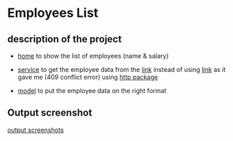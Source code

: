 # Employees List

## description of the project
- [home](https://github.com/ShazaAllam2001/employees_list/tree/main/lib/views/home.dart) to show the list of employees (name & salary) 

- [service](https://github.com/ShazaAllam2001/employees_list/tree/main/lib/services/employee_service.dart) to get the employee data from the [link](https://hub.dummyapis.com/employee) instead of using [link](http://dummy.restapiexample.com/api/v1/employees/) as it gave me (409 conflict error) using [http package](https://pub.dev/packages/http)

- [model](https://github.com/ShazaAllam2001/employees_list/tree/main/lib/services/employee_service.dart) to put the employee data on the right format

## Output screenshot
[output screenshots](https://drive.google.com/drive/folders/1qY4KQyBgEk2IrmRiW19AGaBdwpk39_J2?usp=sharing)
